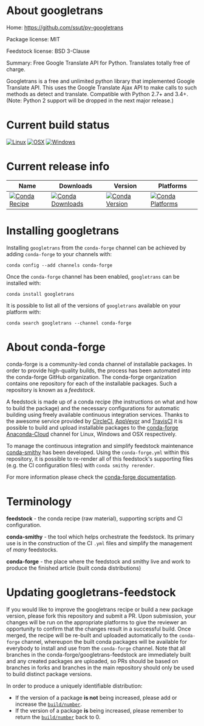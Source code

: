 About googletrans
=================

Home: https://github.com/ssut/py-googletrans

Package license: MIT

Feedstock license: BSD 3-Clause

Summary: Free Google Translate API for Python. Translates totally free of charge.

Googletrans is a free and unlimited python library that implemented Google Translate API. This uses the Google Translate Ajax API to make calls to such methods as detect and translate.
Compatible with Python 2.7+ and 3.4+. (Note: Python 2 support will be dropped in the next major release.)

Current build status
====================

[![Linux](https://img.shields.io/circleci/project/github/conda-forge/googletrans-feedstock/master.svg?label=Linux)](https://circleci.com/gh/conda-forge/googletrans-feedstock)
[![OSX](https://img.shields.io/travis/conda-forge/googletrans-feedstock/master.svg?label=macOS)](https://travis-ci.org/conda-forge/googletrans-feedstock)
[![Windows](https://img.shields.io/appveyor/ci/conda-forge/googletrans-feedstock/master.svg?label=Windows)](https://ci.appveyor.com/project/conda-forge/googletrans-feedstock/branch/master)

Current release info
====================

| Name | Downloads | Version | Platforms |
| --- | --- | --- | --- |
| [![Conda Recipe](https://img.shields.io/badge/recipe-googletrans-green.svg)](https://anaconda.org/conda-forge/googletrans) | [![Conda Downloads](https://img.shields.io/conda/dn/conda-forge/googletrans.svg)](https://anaconda.org/conda-forge/googletrans) | [![Conda Version](https://img.shields.io/conda/vn/conda-forge/googletrans.svg)](https://anaconda.org/conda-forge/googletrans) | [![Conda Platforms](https://img.shields.io/conda/pn/conda-forge/googletrans.svg)](https://anaconda.org/conda-forge/googletrans) |

Installing googletrans
======================

Installing `googletrans` from the `conda-forge` channel can be achieved by adding `conda-forge` to your channels with:

```
conda config --add channels conda-forge
```

Once the `conda-forge` channel has been enabled, `googletrans` can be installed with:

```
conda install googletrans
```

It is possible to list all of the versions of `googletrans` available on your platform with:

```
conda search googletrans --channel conda-forge
```


About conda-forge
=================

conda-forge is a community-led conda channel of installable packages.
In order to provide high-quality builds, the process has been automated into the
conda-forge GitHub organization. The conda-forge organization contains one repository
for each of the installable packages. Such a repository is known as a *feedstock*.

A feedstock is made up of a conda recipe (the instructions on what and how to build
the package) and the necessary configurations for automatic building using freely
available continuous integration services. Thanks to the awesome service provided by
[CircleCI](https://circleci.com/), [AppVeyor](https://www.appveyor.com/)
and [TravisCI](https://travis-ci.org/) it is possible to build and upload installable
packages to the [conda-forge](https://anaconda.org/conda-forge)
[Anaconda-Cloud](https://anaconda.org/) channel for Linux, Windows and OSX respectively.

To manage the continuous integration and simplify feedstock maintenance
[conda-smithy](https://github.com/conda-forge/conda-smithy) has been developed.
Using the ``conda-forge.yml`` within this repository, it is possible to re-render all of
this feedstock's supporting files (e.g. the CI configuration files) with ``conda smithy rerender``.

For more information please check the [conda-forge documentation](https://conda-forge.org/docs/).

Terminology
===========

**feedstock** - the conda recipe (raw material), supporting scripts and CI configuration.

**conda-smithy** - the tool which helps orchestrate the feedstock.
                   Its primary use is in the construction of the CI ``.yml`` files
                   and simplify the management of *many* feedstocks.

**conda-forge** - the place where the feedstock and smithy live and work to
                  produce the finished article (built conda distributions)


Updating googletrans-feedstock
==============================

If you would like to improve the googletrans recipe or build a new
package version, please fork this repository and submit a PR. Upon submission,
your changes will be run on the appropriate platforms to give the reviewer an
opportunity to confirm that the changes result in a successful build. Once
merged, the recipe will be re-built and uploaded automatically to the
`conda-forge` channel, whereupon the built conda packages will be available for
everybody to install and use from the `conda-forge` channel.
Note that all branches in the conda-forge/googletrans-feedstock are
immediately built and any created packages are uploaded, so PRs should be based
on branches in forks and branches in the main repository should only be used to
build distinct package versions.

In order to produce a uniquely identifiable distribution:
 * If the version of a package **is not** being increased, please add or increase
   the [``build/number``](https://conda.io/docs/user-guide/tasks/build-packages/define-metadata.html#build-number-and-string).
 * If the version of a package **is** being increased, please remember to return
   the [``build/number``](https://conda.io/docs/user-guide/tasks/build-packages/define-metadata.html#build-number-and-string)
   back to 0.
